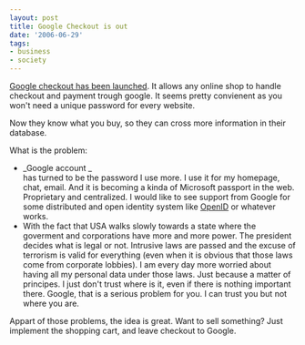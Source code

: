 ```yaml
---
layout: post
title: Google Checkout is out
date: '2006-06-29'
tags:
- business
- society
---
```


[Google checkout has been launched][1]. It allows any online shop to handle checkout and payment trough google. It seems pretty convienent as you won't need a unique password for every website.

Now they know what you buy, so they can cross more information in their database.

What is the problem:

* \_Google account \_  
 has turned to be the password I use more. I use it for my homepage, chat, email. And it is becoming a kinda of Microsoft passport in the web. Proprietary and centralized. I would like to see support from Google for some distributed and open identity system like [OpenID][2] or whatever works.  
* With the fact that USA walks slowly towards a state where the goverment and corporations have more and more power. The president decides what is legal or not. Intrusive laws are passed and the excuse of terrorism is valid for everything (even when it is obvious that those laws come from corporate lobbies). I am every day more worried about having all my personal data under those laws. Just because a matter of principes. I just don't trust where is it, even if there is nothing important there. Google, that is a serious problem for you. I can trust you but not where you are.

Appart of those problems, the idea is great. Want to sell something? Just implement the shopping cart, and leave checkout to Google.

[1]: https://checkout.google.com/buyer/tour.html  
 [2]: http://openid.net/


